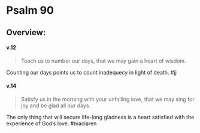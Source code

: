 # Psalm 90

## Overview:


#### v.12
>Teach us to number our days, that we may gain a heart of wisdom.

Counting our days points us to count inadequecy in light of death. 
#jj 

#### v.14
>Satisfy us in the morning with your unfailing love, that we may sing for joy and be glad all our days.

The only thing that will secure life-long gladness is a heart satisfied with the experience of God’s love.
#maclaren 


